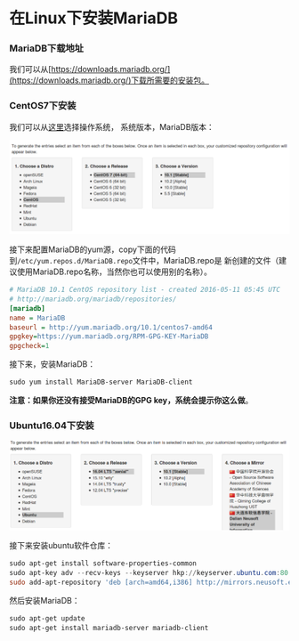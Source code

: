 在Linux下安装MariaDB
===============================================
### MariaDB下载地址
我们可以从[https://downloads.mariadb.org/](https://downloads.mariadb.org/)下载所需要的安装包。

### CentOS7下安装
我们可以从[这里](https://downloads.mariadb.org/mariadb/repositories/#mirror=neusoft)选择操作系统，
系统版本，MariaDB版本：

![CentOS7下安装MariaDB](img/CentOS7下安装MariaDB.png)

接下来配置MariaDB的yum源，copy下面的代码到`/etc/yum.repos.d/MariaDB.repo`文件中，MariaDB.repo是
新创建的文件（建议使用MariaDB.repo名称，当然你也可以使用别的名称）。
```ini
# MariaDB 10.1 CentOS repository list - created 2016-05-11 05:45 UTC
# http://mariadb.org/mariadb/repositories/
[mariadb]
name = MariaDB
baseurl = http://yum.mariadb.org/10.1/centos7-amd64
gpgkey=https://yum.mariadb.org/RPM-GPG-KEY-MariaDB
gpgcheck=1
```
接下来，安装MariaDB：
```powershell
sudo yum install MariaDB-server MariaDB-client
```
**注意：如果你还没有接受MariaDB的GPG key，系统会提示你这么做**。

### Ubuntu16.04下安装
![ubuntu16.04安装MariaDB](img/ubuntu16.04安装MariaDB.png)

接下来安装ubuntu软件仓库：
```powershell
sudo apt-get install software-properties-common
sudo apt-key adv --recv-keys --keyserver hkp://keyserver.ubuntu.com:80 0xF1656F24C74CD1D8
sudo add-apt-repository 'deb [arch=amd64,i386] http://mirrors.neusoft.edu.cn/mariadb/repo/10.1/ubuntu xenial main'
```
然后安装MariaDB：
```powershell
sudo apt-get update
sudo apt-get install mariadb-server mariadb-client
```
